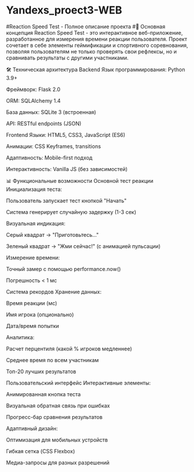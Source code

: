 # Yandexs_proect3-WEB
#Reaction Speed Test - Полное описание проекта
#🎯 Основная концепция
Reaction Speed Test - это интерактивное веб-приложение, разработанное для измерения времени реакции пользователя. Проект сочетает в себе элементы геймификации и спортивного соревнования, позволяя пользователям не только проверять свои рефлексы, но и сравнивать результаты с другими участниками.

🛠 Техническая архитектура
Backend
Язык программирования: Python 3.9+

Фреймворк: Flask 2.0

ORM: SQLAlchemy 1.4

База данных: SQLite 3 (встроенная)

API: RESTful endpoints (JSON)

Frontend
Языки: HTML5, CSS3, JavaScript (ES6)

Анимации: CSS Keyframes, transitions

Адаптивность: Mobile-first подход

Интерактивность: Vanilla JS (без зависимостей)

📊 Функциональные возможности
Основной тест реакции
Инициализация теста:

Пользователь запускает тест кнопкой "Начать"

Система генерирует случайную задержку (1-3 сек)

Визуальная индикация:

Серый квадрат → "Приготовьтесь..."

Зеленый квадрат → "Жми сейчас!" (с анимацией пульсации)

Измерение времени:

Точный замер с помощью performance.now()

Погрешность < 1 мс

Система рекордов
Хранение данных:

Время реакции (мс)

Имя игрока (опционально)

Дата/время попытки

Аналитика:

Расчет перцентиля (какой % игроков медленнее)

Среднее время по всем участникам

Топ-20 лучших результатов

Пользовательский интерфейс
Интерактивные элементы:

Анимированная кнопка теста

Визуальная обратная связь при ошибках

Прогресс-бар сравнения результатов

Адаптивный дизайн:

Оптимизация для мобильных устройств

Гибкая сетка (CSS Flexbox)

Медиа-запросы для разных разрешений
